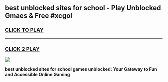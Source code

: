 
## best unblocked sites for school - Play Unblocked Gmaes & Free #xcgol
<h3>
<a href="https://news.freeplayer.one?title=best_unblocked_sites_for_school&ref=26F">CLICK TO PLAY</a></h3>
<hr>

<h3>
<a href="https://news.freeplayer.one?title=best_unblocked_sites_for_school&ref=26F">CLICK 2 PLAY</a>
  
</h3>

<a href="https://news.freeplayer.one?title=best_unblocked_sites_for_school&ref=26F/"><img src="https://clearcache.store/games.png"></a>


**best unblocked sites for school games unblocked: Your Gateway to Fun and Accessible Online Gaming**
